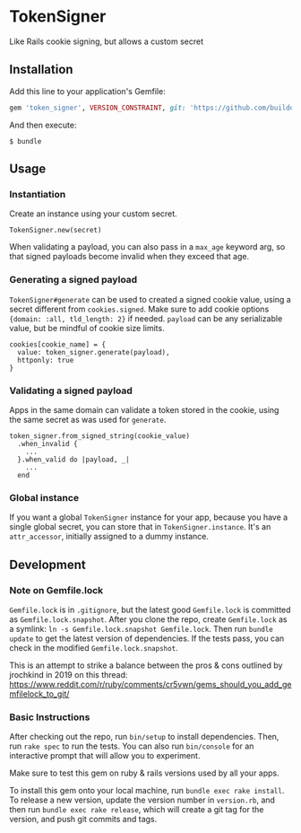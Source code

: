 # TokenSigner

Like Rails cookie signing, but allows a custom secret

## Installation

Add this line to your application's Gemfile:

```ruby
gem 'token_signer', VERSION_CONSTRAINT, git: 'https://github.com/buildoutinc/token_signer.git', ref: SOME_REF
```

And then execute:

    $ bundle

## Usage

### Instantiation

Create an instance using your custom secret.

    TokenSigner.new(secret)

When validating a payload, you can also pass in a `max_age` keyword arg, so that signed payloads become invalid when they exceed that age.

### Generating a signed payload

`TokenSigner#generate` can be used to created a signed cookie value, using a secret different from `cookies.signed`.
Make sure to add cookie options `{domain: :all, tld_length: 2}` if needed.
`payload` can be any serializable value, but be mindful of cookie size limits.

    cookies[cookie_name] = {
      value: token_signer.generate(payload),
      httponly: true
    }

### Validating a signed payload

Apps in the same domain can validate a token stored in the cookie, using the same secret as was used for `generate`.

    token_signer.from_signed_string(cookie_value)
      .when_invalid {
        ...
      }.when_valid do |payload, _|
        ...
      end

### Global instance

If you want a global `TokenSigner` instance for your app, because you have a single global secret, you can store that in `TokenSigner.instance`. It's an `attr_accessor`, initially assigned to a dummy instance.

## Development

### Note on Gemfile.lock

`Gemfile.lock` is in `.gitignore`, but the latest good `Gemfile.lock` is committed as `Gemfile.lock.snapshot`. After you clone the repo, create `Gemfile.lock` as a symlink: `ln -s Gemfile.lock.snapshot Gemfile.lock`. Then run `bundle update` to get the latest version of dependencies. If the tests pass, you can check in the modified `Gemfile.lock.snapshot`.

This is an attempt to strike a balance between the pros & cons outlined by jrochkind in 2019 on this thread: https://www.reddit.com/r/ruby/comments/cr5vwn/gems_should_you_add_gemfilelock_to_git/

### Basic Instructions

After checking out the repo, run `bin/setup` to install dependencies. Then, run `rake spec` to run the tests. You can also run `bin/console` for an interactive prompt that will allow you to experiment.

Make sure to test this gem on ruby & rails versions used by all your apps.

To install this gem onto your local machine, run `bundle exec rake install`. To release a new version, update the version number in `version.rb`, and then run `bundle exec rake release`, which will create a git tag for the version, and push git commits and tags.
